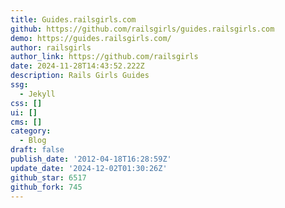 ```yaml
---
title: Guides.railsgirls.com
github: https://github.com/railsgirls/guides.railsgirls.com
demo: https://guides.railsgirls.com/
author: railsgirls
author_link: https://github.com/railsgirls
date: 2024-11-28T14:43:52.222Z
description: Rails Girls Guides
ssg:
  - Jekyll
css: []
ui: []
cms: []
category:
  - Blog
draft: false
publish_date: '2012-04-18T16:28:59Z'
update_date: '2024-12-02T01:30:26Z'
github_star: 6517
github_fork: 745
---
```


